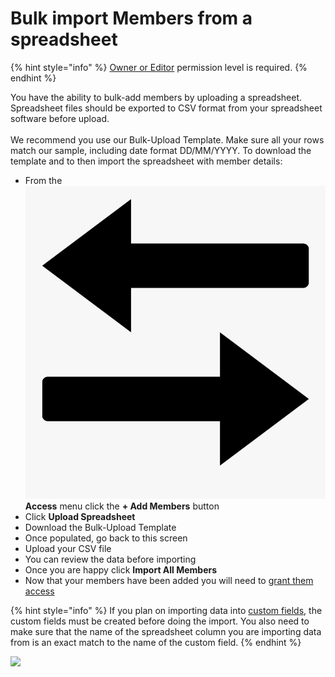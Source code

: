 # Bulk import Members from a spreadsheet

{% hint style="info" %}
[Owner or Editor](../../user-access/permissions.md) permission level is required.
{% endhint %}

You have the ability to bulk-add members by uploading a spreadsheet. Spreadsheet files should be exported to CSV format from your spreadsheet software before upload.\
\
We recommend you use our Bulk-Upload Template. Make sure all your rows match our sample, including date format DD/MM/YYYY. To download the template and to then import the spreadsheet with member details:

* From the ![](../../.gitbook/assets/access.png) **Access** menu click the **+ Add Members** button
* Click **Upload Spreadsheet**
* Download the Bulk-Upload Template
* Once populated, go back to this screen
* Upload your CSV file
* You can review the data before importing
* Once you are happy click **Import All Members**
* Now that your members have been added you will need to [grant them access](granting-access-to-members.md)

{% hint style="info" %}
If you plan on importing data into [custom fields](../../shared-services/custom-fields/), the custom fields must be created before doing the import. You also need to make sure that the name of the spreadsheet column you are importing data from is an exact match to the name of the custom field.&#x20;
{% endhint %}

![](<../../.gitbook/assets/bulk importing members.gif>)
